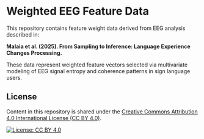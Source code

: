 # Weighted EEG Feature Data

This repository contains feature weight data derived from EEG analysis described in:

**Malaia et al. (2025). From Sampling to Inference: Language Experience Changes Processing.**

These data represent weighted feature vectors selected via multivariate modeling of EEG signal entropy and coherence patterns in sign language users.

## License

Content in this repository is shared under the [Creative Commons Attribution 4.0 International License (CC BY 4.0)](https://creativecommons.org/licenses/by/4.0/).

[![License: CC BY 4.0](https://licensebuttons.net/l/by/4.0/88x31.png)](https://creativecommons.org/licenses/by/4.0/)
